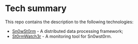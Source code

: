 # Tech summary

This repo contains the description to the following technologies:

- [Sn0wSt0rm](https://github.com/sn0wF1eld/sn0wt3ch/blob/master/pages/sn0wSt0rm.md) - A distributed data processing framework;
- [St0rmWatch3r](pages/st0rmWatch3r.md) - A monitoring tool for Sn0wst0rm.